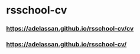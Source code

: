 # rsschool-cv
 
### https://adelassan.github.io/rsschool-cv/cv
### https://adelassan.github.io/rsschool-cv/


